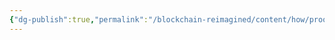 ```yaml
---
{"dg-publish":true,"permalink":"/blockchain-reimagined/content/how/proof-of-stake/","hide":true,"created":"2024-08-11T18:27:29.445+01:00","updated":"2024-10-26T14:15:55.788+01:00"}
---
```


